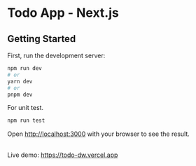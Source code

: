 # Todo App - Next.js

## Getting Started

First, run the development server:

```bash
npm run dev
# or
yarn dev
# or
pnpm dev
```

For unit test.

```bash
npm run test
```

Open [http://localhost:3000](http://localhost:3000) with your browser to see the result.

<br/>
Live demo:
<a href="https://todo-dw.vercel.app" target="_blank">https://todo-dw.vercel.app</a>
